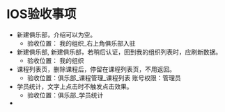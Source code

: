 # IOS验收事项
- 新建俱乐部，介绍可以为空。
	- 验收位置： 我的组织_右上角俱乐部入驻
- 新建俱乐部, 新建俱乐部，若稍后认证，回到我的组织列表时，应刷新数据。
	- 验收位置： 我的组织
- 课程列表页，删除课程后，停留在课程列表页，不用返回。
	- 验收位置：俱乐部_课程管理_课程列表    账号权限：管理员
- 学员统计，文字上点击时不触发点击效果。
	- 验收位置：俱乐部_学员统计
- 

